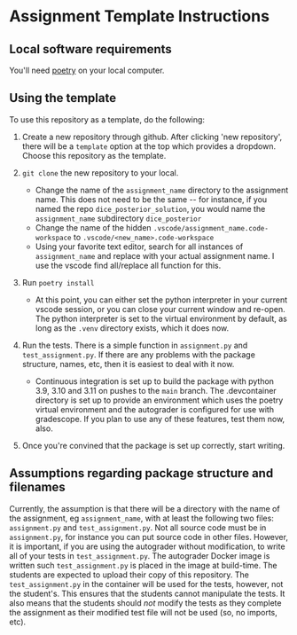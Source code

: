 # Assignment Template Instructions

## Local software requirements

You'll need [poetry](https://python-poetry.org/) on your local computer.

## Using the template

To use this repository as a template, do the following:

1. Create a new repository through github. After clicking
'new repository', there will be a `template` option at the top
which provides a dropdown. Choose this repository as the template.

1. `git clone` the new repository to your local.
    - Change the name of the `assignment_name` directory to the assignment name.
    This does not need to be the same -- for instance, if you named the repo `dice_posterior_solution`,
    you would name the `assignment_name` subdirectory `dice_posterior`
    - Change the name of the hidden
    `.vscode/assignment_name.code-workspace` to
    `.vscode/<new_name>.code-workspace`
    - Using your favorite text editor, search for all instances of `assignment_name` and replace
      with your actual assignment name. I use the vscode find all/replace all function for this.

1. Run `poetry install`
    - At this point, you can either set the python interpreter in your current
    vscode session, or you can close your current window and re-open. The
    python interpreter is set to the virtual environment by default, as long as
    the `.venv` directory exists, which it does now.

1. Run the tests. There is a simple function in `assignment.py` and
`test_assignment.py`. If there are any problems with the package structure,
names, etc, then it is easiest to deal with it now.
    - Continuous integration is set up to build the package with python 3.9,
    3.10 and 3.11 on pushes to the `main` branch. The .devcontainer directory
    is set up to provide an environment which uses the poetry virtual
    environment and the autograder is configured for use with gradescope. If
    you plan to use any of these features, test them now, also.

1. Once you're convined that the package is set up correctly, start writing.

## Assumptions regarding package structure and filenames

Currently, the assumption is that there will be a directory with the
name of the assignment, eg `assignment_name`, with at least the following
two files: `assignment.py` and `test_assignment.py`. Not all source code
must be in `assignment.py`, for instance you can put source code in other
files. However, it is important, if you are using the autograder without
modification, to write all of your tests in `test_assignment.py`. The
autograder Docker image is written such `test_assignment.py` is placed in the
image at build-time. The students are expected to upload their copy of this
repository. The `test_assignment.py` in the container will be used for the
tests, however, not the student's. This ensures that the students cannot
manipulate the tests. It also means that the students should *not* modify
the tests as they complete the assignment as their modified test file
will not be used (so, no imports, etc).
